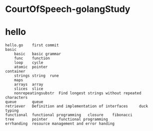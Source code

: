 # CourtOfSpeech-golangStudy
# hello
    hello.go    first commit
    basic
        basic   basic grammar
        func    function
        loop    cycle
        atomic  pointer
    container
        strings string  rune
        maps
        arrays  array
        slices  slice
        nonrepeatingsubstr  Find longest strings without repeated characters
    queue       queue
    retriever   Definition and implementation of interfaces     duck typing
    functional  functional programming   closure    fibonacci
    tree        pointer     functional programming
    errhanding  resource management and error handing
           

